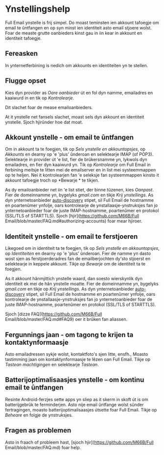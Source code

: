 # Ynstellingshelp

Full Email ynstelle is frij simpel. Do moast teminsten ien akkount tafoegje om email te ûntfangen en op syn minst ien identiteit asto email stjoere wolst. Foar de measte grutte oanbieders kinst gau in iin kear in akkount en identiteit tafoegje.

## Fereasken

In ynternetferbining is nedich om akkounts en identiteiten yn te stellen.

## Flugge opset

Kies dyn provider as *Oare oanbieder* út en fol dyn namme, emailadres en kaaiwurd in en tik op *Kontrolearje*.

Dit slachet foar de mease emailoanbieders.

At it ynstelle net fansels slachet, moast sels dyn akkount en identiteit ynstelle. Sjoch hjirûnder hoe dat moat.

## Akkount ynstelle - om email te ûntfangen

Om in akkount ta te foegjen, tik op *Sels ynstelle en akkountopsjes*, op *Akkounts* en dearny op 'e 'plus' ûnderoan en selektearje IMAP (of POP3). Selektearje in provider út 'e list, fier de brûkersnamme yn, lykwols dyn emailadres, en fier dyn kaaiwurd yn. Tik op *Kontrolearje* om Full Email in ferbining meitsje te litten mei de emailserver en in list mei systeemmappen op te heljen. Nei it kontrolearjen fan 'e seleksje fan systeemmappen kinsto it akkount tafoegje troch op *Bewarje * te tikjen.

As dy emailoanbieder net iin 'e list stiet, der binne tûzenen, kies *Oanpast*. Fier de domeinnamme yn, bygelyks *gmail.com* en tikje *Krij ynstellings*. As dyn ynternetoanbieder [auto-discovery](https://tools.ietf.org/html/rfc6186) stipet, sil Full Email de hostnamme en poartenûmer ynfolje, oars kontrolearje de ynstallaasje-ynstruksjes fan jo ynternetoanbieder foar de juste IMAP-hostnamme, poartenûmer en protokol (SSL/TLS of STARTTLS). Sjoch [hjir](https://github.com/M66B/Full Email/blob/master/FAQ.md#authorizing-accounts) foar mear hjiroer.

## Identiteit ynstelle - om email te ferstjoeren

Likegoed om in identiteit ta te foegjen, tik op *Sels ynstelle en akkountopsjes*, op *Identiteiten* en dearny op 'e 'plus' ûnderoan. Fier de namme yn dasto wost sjen as ferstjoerderadres fan de emailberjochten dy'sto stjoerst en selektearje in keppele akkount. Tikje op *Bewarje* om de identiteit ta te foegjen.

As it akkount hânmjittich ynstelle waard, dan soesto wierskynlik dyn identiteit ek mei de hân ynstelle moatte. Fier de domeinnamme yn, bygelyks *gmail.com* en tikje op *Krij ynstellings*. As dyn ynternetoanbieder [auto-discovery](https://tools.ietf.org/html/rfc6186) stipet, sil Full Email de hostnamme en poartenûmer ynfolje, oars kontrolearje de ynstallaasje-ynstruksjes fan jo ynternetoanbieder foar de juste IMAP-hostnamme, poartenûmer en protokol (SSL/TLS of STARTTLS).

Sjoch [dizze FAQ](https://github.com/M66B/Full Email/blob/master/FAQ.md#FAQ9) oer it brûken fan aliassen.

## Fergunnings jaan - om tagong te krijen ta kontaktynformaasje

Asto emailadressen sykje wolst, kontaktfoto's sjen litte, ensfh., Moasto tastimming jaan om kontaktynformaasje te lêzen oan Full Email. Tikje op *Tastean machtigingen* en selektearje *Tastean*.

## Batterijoptimalisaasjes ynstelle - om kontinu email te ûntfangen

Resinte Android-ferzjes sette apps yn sliep as it skerm in skoft út is om batterijgebrûk te ferminderjen. Asto nije email ûntfange wolst sûnder fertragingen, moasto batterijoptimalisaasjes útsette foar Full Email. Tikje op *Beheare* en folgje de ynstruksjes.

## Fragen as problemen

Asto in fraach of probleem hast, [sjoch hjir](https://github.com/M66B/Full Email/blob/master/FAQ.md) foar help.